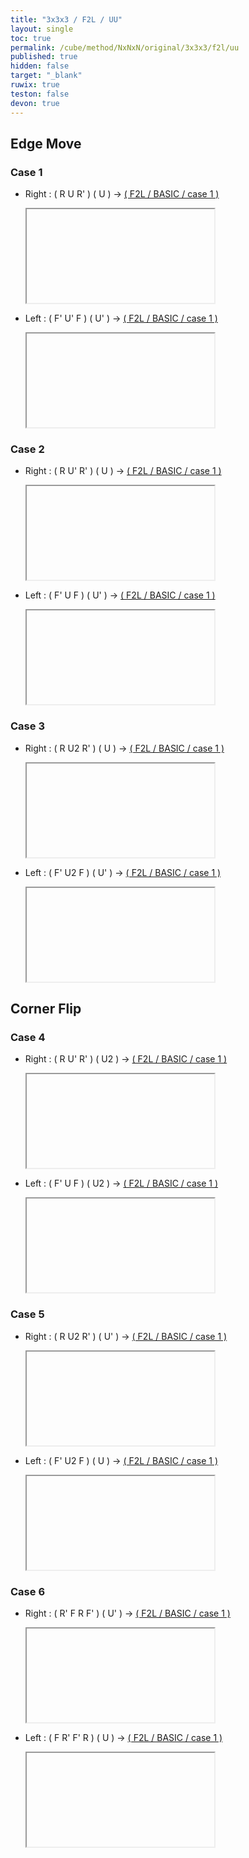 ```yaml
---
title: "3x3x3 / F2L / UU"
layout: single
toc: true
permalink: /cube/method/NxNxN/original/3x3x3/f2l/uu
published: true
hidden: false
target: "_blank"
ruwix: true
teston: false
devon: true
---
```

<span
  id     = "cube"
  teston = "{{page.teston}}"
  devon  = "{{page.devon}}"
  colored = "F FD R RD FR FRD" >
</span>

<head>
  <base target = "{{page.target}}">
</head>



## Edge Move

### Case 1

- Right : ( R U R' ) ( U ) -> [( F2L / BASIC / case 1 )](/cube/method/NxNxN/original/3x3x3/f2l/basic#case-1)

  <iframe
    alg = "R U R' U R U R'"
  ></iframe>
    <!-- src = "https://ruwix.com/widget/3d/?alg=R%20U%20R'%20U%20R%20U%20R'&colored=F%20FD%20R%20RD%20FR%20FRD&hover=9&speed=500&flags=canvas" -->

- Left : ( F' U' F ) ( U' ) -> [( F2L / BASIC / case 1 )](/cube/method/NxNxN/original/3x3x3/f2l/basic#case-1)

  <iframe
    alg = "F' U' F U' F' U' F"
  ></iframe>
    <!-- src = "https://ruwix.com/widget/3d/?alg=F'%20U'%20F%20U'%20F'%20U'%20F&colored=F%20FD%20R%20RD%20FR%20FRD&hover=9&speed=500&flags=canvas" -->

### Case 2

- Right : ( R U' R' ) ( U ) -> [( F2L / BASIC / case 1 )](/cube/method/NxNxN/original/3x3x3/f2l/basic#case-1)

  <iframe
    alg = "R U' R' U R U R'"
  ></iframe>
    <!-- src = "https://ruwix.com/widget/3d/?alg=R%20U'%20R'%20U%20R%20U%20R'&colored=F%20FD%20R%20RD%20FR%20FRD&hover=9&speed=500&flags=canvas" -->

- Left : ( F' U F ) ( U' ) -> [( F2L / BASIC / case 1 )](/cube/method/NxNxN/original/3x3x3/f2l/basic#case-1)

  <iframe
    alg = "F' U F U' F' U' F"
  ></iframe>
    <!-- src = "https://ruwix.com/widget/3d/?alg=F'%20U%20F%20U'%20F'%20U'%20F&colored=F%20FD%20R%20RD%20FR%20FRD&hover=9&speed=500&flags=canvas" -->

### Case 3

- Right : ( R U2 R' ) ( U ) -> [( F2L / BASIC / case 1 )](/cube/method/NxNxN/original/3x3x3/f2l/basic#case-1)

  <iframe
    alg = "R U2' R' U  F' U' F"
  ></iframe>
    <!-- src = "https://ruwix.com/widget/3d/?alg=R%20U2'%20R'%20U%20%20F'%20U'%20F&colored=F%20FD%20R%20RD%20FR%20FRD&hover=9&speed=500&flags=canvas" -->

- Left : ( F' U2 F ) ( U' ) -> [( F2L / BASIC / case 1 )](/cube/method/NxNxN/original/3x3x3/f2l/basic#case-1)

  <iframe
    alg = "F' U2 F U'  R U R'"
  ></iframe>
    <!-- src = "https://ruwix.com/widget/3d/?alg=F'%20U2%20F%20U'%20%20R%20U%20R'&colored=F%20FD%20R%20RD%20FR%20FRD&hover=9&speed=500&flags=canvas" -->



## Corner Flip

### Case 4

- Right : ( R U' R' ) ( U2 ) -> [( F2L / BASIC / case 1 )](/cube/method/NxNxN/original/3x3x3/f2l/basic#case-1)

  <iframe
    alg = "R U' R' U2' F' U' F"
  ></iframe>
    <!-- src = "https://ruwix.com/widget/3d/?alg=R%20U'%20R'%20U2'%20F'%20U'%20F&colored=F%20FD%20R%20RD%20FR%20FRD&hover=9&speed=500&flags=canvas" -->

- Left : ( F' U F ) ( U2 ) -> [( F2L / BASIC / case 1 )](/cube/method/NxNxN/original/3x3x3/f2l/basic#case-1)

  <iframe
    alg = "F' U F U2 R U R'"
  ></iframe>
    <!-- src = "https://ruwix.com/widget/3d/?alg=F'%20U%20F%20U2%20R%20U%20R'&colored=F%20FD%20R%20RD%20FR%20FRD&hover=9&speed=500&flags=canvas" -->

### Case 5

- Right : ( R U2 R' ) ( U' ) -> [( F2L / BASIC / case 1 )](/cube/method/NxNxN/original/3x3x3/f2l/basic#case-1)

  <iframe
    alg = "R U2' R' U' R U R'"
  ></iframe>
    <!-- src = "https://ruwix.com/widget/3d/?alg=R%20U2'%20R'%20U'%20R%20U%20R'&colored=F%20FD%20R%20RD%20FR%20FRD&hover=9&speed=500&flags=canvas" -->

- Left : ( F' U2 F ) ( U ) -> [( F2L / BASIC / case 1 )](/cube/method/NxNxN/original/3x3x3/f2l/basic#case-1)

  <iframe
    alg = "F' U2 F U F' U' F"
  ></iframe>
    <!-- src = "https://ruwix.com/widget/3d/?alg=F'%20U2%20F%20U%20F'%20U'%20F&colored=F%20FD%20R%20RD%20FR%20FRD&hover=9&speed=500&flags=canvas" -->

### Case 6

- Right : ( R' F R F' ) ( U' ) -> [( F2L / BASIC / case 1 )](/cube/method/NxNxN/original/3x3x3/f2l/basic#case-1)

  <iframe
    alg = "R' F R F' U' F' U' F"
  ></iframe>
    <!-- src = "https://ruwix.com/widget/3d/?alg=R'%20F%20R%20F'%20U'%20F'%20U'%20F&colored=F%20FD%20R%20RD%20FR%20FRD&hover=9&speed=500&flags=canvas" -->

- Left : ( F R' F' R ) ( U ) -> [( F2L / BASIC / case 1 )](/cube/method/NxNxN/original/3x3x3/f2l/basic#case-1)

  <iframe
    alg = "F R' F' R U R U R'"
  ></iframe>
    <!-- src = "https://ruwix.com/widget/3d/?alg=F%20R'%20F'%20R%20U%20R%20U%20R'&colored=F%20FD%20R%20RD%20FR%20FRD&hover=9&speed=500&flags=canvas" -->
